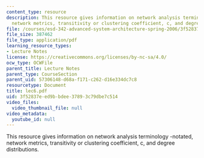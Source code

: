 ```yaml
---
content_type: resource
description: This resource gives information on network analysis terminology -notated,
  network metrics, transitivity or clustering coefficient, c, and degree distributions.
file: /courses/esd-342-advanced-system-architecture-spring-2006/3f52837eed9bbdee37893c79dbe7c514_lec6.pdf
file_size: 387462
file_type: application/pdf
learning_resource_types:
- Lecture Notes
license: https://creativecommons.org/licenses/by-nc-sa/4.0/
ocw_type: OCWFile
parent_title: Lecture Notes
parent_type: CourseSection
parent_uid: 57306148-d68a-f171-c262-d16e334dc7c8
resourcetype: Document
title: lec6.pdf
uid: 3f52837e-ed9b-bdee-3789-3c79dbe7c514
video_files:
  video_thumbnail_file: null
video_metadata:
  youtube_id: null
---
```

This resource gives information on network analysis terminology -notated, network metrics, transitivity or clustering coefficient, c, and degree distributions.